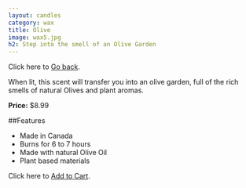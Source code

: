 ```yaml
---
layout: candles
category: wax
title: Olive 
image: wax5.jpg
h2: Step into the smell of an Olive Garden
---
```


Click here to [Go back]({{site.baseurl}}/candles/bees/).

When lit, this scent will transfer you into an olive garden, full of the rich smells of natural Olives and plant aromas.

**Price:** $8.99 

##Features

- Made in Canada
- Burns for 6 to 7 hours
- Made with natural Olive Oil
- Plant based materials

Click here to [Add to Cart]({{site.baseurl}}/cart/).
